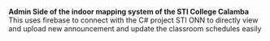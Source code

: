 **Admin Side of the indoor mapping system of the STI College Calamba**
This uses firebase to connect with the C# project STI ONN to directly view and upload new announcement and update the classroom schedules easily
